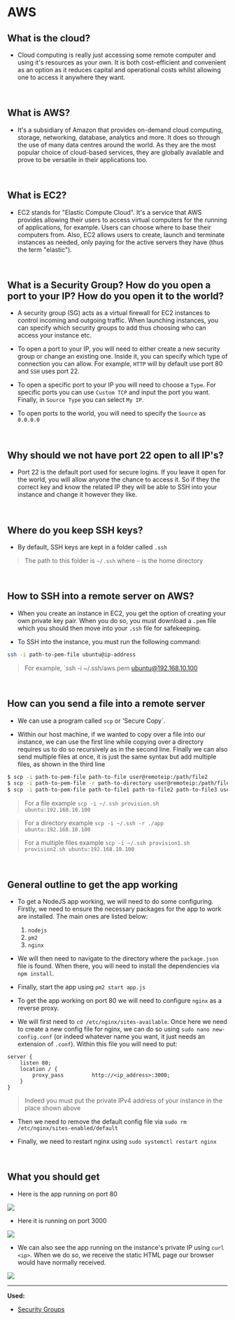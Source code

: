 # AWS

## What is the cloud?
- Cloud computing is really just accessing some remote computer and using it's resources as your own. It is both cost-efficient and convenient as an option as it reduces capital and operational costs whilst allowing one to access it anywhere they want.

<br>

## What is AWS?
- It's a subsidiary of Amazon that provides on-demand cloud computing, storage, networking, database, analytics and more. It does so through the use of many data centres around the world. As they are the most popular choice of cloud-based services, they are globally available and prove to be versatile in their applications too.

<br>

## What is EC2?
- EC2 stands for "Elastic Compute Cloud". It's a service that AWS provides allowing their users to access virtual computers for the running of applications, for example. Users can choose where to base their computers from. Also, EC2 allows users to create, launch and terminate instances as needed, only paying for the active servers they have (thus the term "elastic").

<br>

## What is a Security Group? How do you open a port to your IP? How do you open it to the world?
- A security group (SG) acts as a virtual firewall for EC2 instances to control incoming and outgoing traffic. When launching instances, you can specify which security groups to add thus choosing who can access your instance etc.

- To open a port to your IP, you will need to either create a new security group or change an existing one. Inside it, you can specify which type of connection you can allow. For example, `HTTP` will by default use port 80 and `SSH` uses port 22.

- To open a specific port to your IP you will need to choose a `Type`. For specific ports you can use `Custom TCP` and input the port you want. Finally, in `Source Type` you can select `My IP`.

- To open ports to the world, you will need to specify the `Source` as `0.0.0.0`

<br>

## Why should we not have port 22 open to all IP's?
- Port 22 is the default port used for secure logins. If you leave it open for the world, you will allow anyone the chance to access it. So if they the correct key and know the related IP they will be able to SSH into your instance and change it however they like.


<br>

## Where do you keep SSH keys?
- By default, SSH keys are kept in a folder called `.ssh`
> The path to this folder is `~/.ssh` where `~` is the home directory

<br>

## How to SSH into a remote server on AWS?
- When you create an instance in EC2, you get the option of creating your own private key pair. When you do so, you must download a `.pem` file which you should then move into your `.ssh` file for safekeeping.

- To SSH into the instance, you must run the following command:
```bash
ssh -i path-to-pem-file ubuntu@ip-address
```
> For example, `ssh -i ~/.ssh/aws.pem ubuntu@192.168.10.100

<br>

## How can you send a file into a remote server
- We can use a program called `scp` or 'Secure Copy`.

- Within our host machine, if we wanted to copy over a file into our instance, we can use the first line while copying over a directory requires us to do so recursively as in the second line. Finally we can also send multiple files at once, it is just the same syntax but add multiple files, as shown in the third line

```bash
$ scp -i path-to-pem-file path-to-file user@remoteip:/path/file2
$ scp -i path-to-pem-file -r path-to-directory user@remoteip:/path/file2
$ scp -i path-to-pem-file path-to-file1 path-to-file2 path-to-file3 user@remoteip:/path/file2
```
> For a file example `scp -i ~/.ssh provision.sh ubuntu:192.168.10.100`

> For a directory example `scp -i ~/.ssh -r ./app ubuntu:192.168.10.100`

> For a multiple files example `scp -i ~/.ssh provision1.sh provision2.sh ubuntu:192.168.10.100`
<br>

## General outline to get the app working
- To get a NodeJS app working, we will need to do some configuring. Firstly, we need to ensure the necessary packages for the app to work are installed. The main ones are listed below:
    1. `nodejs`
    2. `pm2`
    3. `nginx`

- We will then need to navigate to the directory where the `package.json` file is found. When there, you will need to install the dependencies via `npm install`.

- Finally, start the app using `pm2 start app.js`

- To get the app working on port 80 we will need to configure `nginx` as a reverse proxy.

- We will first need to `cd /etc/nginx/sites-available`. Once here we need to create a new config file for nginx, we can do so using `sudo nano new-config.conf` (or indeed whatever name you want, it just needs an extension of `.conf`). Within this file you will need to put:
```
server {
    listen 80;
    location / {
        proxy_pass         http://<ip_address>:3000;
    }
}
```
> Indeed you must put the private IPv4 address of your instance in the place shown above

-  Then we need to remove the default config file via `sudo rm /etc/nginx/sites-enabled/default`

- Finally, we need to restart nginx using `sudo systemctl restart nginx`

<br>

## What you should get

- Here is the app running on port 80

![](images/port80.jpg)

- Here it is running on port 3000

![](images/port3000.jpg)

- We can also see the app running on the instance's private IP using `curl <ip>`. When we do so, we receive the static HTML page our browser would have normally received.

![](images/curl.jpg)

---
**Used:**
- [Security Groups](https://docs.aws.amazon.com/AWSEC2/latest/UserGuide/ec2-security-groups.html)